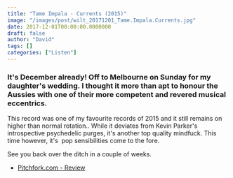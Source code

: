 ```yaml
---
title: "Tame Impala - Currents (2015)"
image: "/images/post/wilt_20171201_Tame.Impala.Currents.jpg"
date: 2017-12-01T00:00:00.0000000
draft: false
author: "David"
tags: []
categories: ["Listen"]
---
```

### It's December already! Off to Melbourne on Sunday for my daughter's wedding. I thought it more than apt to honour the Aussies with one of their more competent and revered musical eccentrics. 

 This record was one of my favourite records of 2015 and it still remains on higher than normal rotation.. While it deviates from Kevin Parker's introspective psychedelic purges, it's another top quality mindfuck. This time however, it's  pop sensibilities come to the fore. 

 See you back over the ditch in a couple of weeks.

-  [Pitchfork.com - Review](https://pitchfork.com/reviews/albums/20578-currents/)